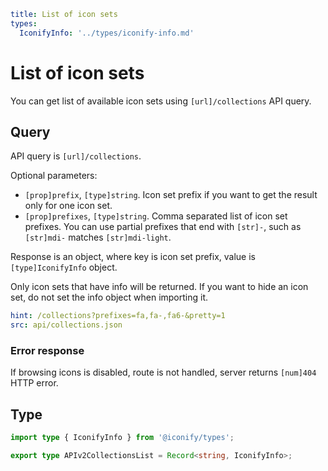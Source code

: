 ```yaml
title: List of icon sets
types:
  IconifyInfo: '../types/iconify-info.md'
```

# List of icon sets

You can get list of available icon sets using `[url]/collections` API query.

## Query

API query is `[url]/collections`.

Optional parameters:

- `[prop]prefix`, `[type]string`. Icon set prefix if you want to get the result only for one icon set.
- `[prop]prefixes`, `[type]string`. Comma separated list of icon set prefixes. You can use partial prefixes that end with `[str]-`, such as `[str]mdi-` matches `[str]mdi-light`.

Response is an object, where key is icon set prefix, value is `[type]IconifyInfo` object.

Only icon sets that have info will be returned. If you want to hide an icon set, do not set the info object when importing it.

```yaml
hint: /collections?prefixes=fa,fa-,fa6-&pretty=1
src: api/collections.json
```

### Error response

If browsing icons is disabled, route is not handled, server returns `[num]404` HTTP error.

## Type

```ts
import type { IconifyInfo } from '@iconify/types';

export type APIv2CollectionsList = Record<string, IconifyInfo>;
```
